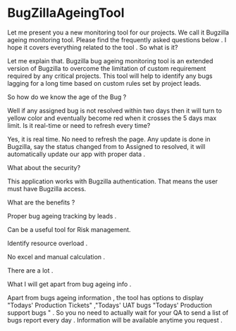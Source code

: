 # BugZillaAgeingTool

Let me present you a new monitoring tool for our  projects.  We call it Bugzilla ageing monitoring tool. 
Please find the frequently asked questions below . I hope it covers everything related to the tool .
So what is it? 
 
 
Let me explain that. Bugzilla bug ageing monitoring tool is an extended version of Bugzilla to overcome the limitation of custom requirement required by any critical projects. This tool will help to identify any bugs lagging  for a long time based on custom rules set by project leads.
 
 

So how do we know the age of the Bug ?
 
 
Well if any assigned bug is not resolved within two days then it will turn to yellow color and eventually become red when it crosses the 5 days max limit. 
Is it real-time or need to refresh every time?
 
 
Yes, it is real time. No need to refresh the page.  Any update is done in Bugzilla, say the status changed from to Assigned to resolved,  it will automatically update our app with proper data .
 
 

What about the security?
 
 
This application works with Bugzilla authentication. That means the user must have Bugzilla access. 
 
 

What are the benefits  ?

 
 
Proper bug ageing tracking  by leads .
 
 
Can be a useful tool for Risk management. 
 
 
Identify resource overload  .
 
 
No excel and manual calculation .
 
 
There are a lot . 
 
 

What I will get apart from bug ageing info .

 
 
 Apart from bugs ageing information , the tool  has options to display  "Todays' Production Tickets" ,"Todays' UAT bugs  "Todays' Production support bugs " . So you no need to actually wait for your QA to send a list of bugs report  every day . Information will be available anytime you request .
 
 

